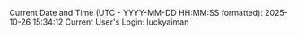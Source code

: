 Current Date and Time (UTC - YYYY-MM-DD HH:MM:SS formatted): 2025-10-26 15:34:12
Current User's Login: luckyaiman
